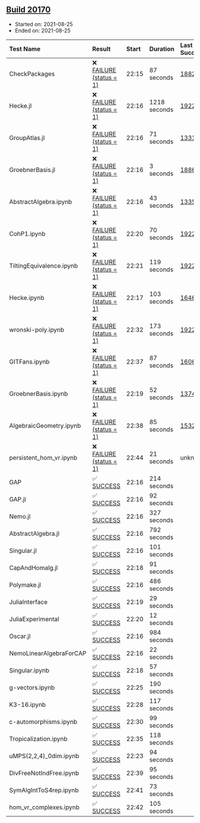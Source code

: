 ## [Build 20170](https://oscarci.mathematik.uni-kl.de/job/oscar/20170/)

* Started on: 2021-08-25
* Ended on: 2021-08-25

| Test Name    | Result | Start | Duration | Last Success | First Failure |
|:-------------|:-------|:------|:---------|:-------------|:--------------|
| CheckPackages | ❌ [FAILURE (status = 1)](https://oscarci.mathematik.uni-kl.de/job/oscar/20170/artifact/logs/build-20170/CheckPackages.log) | 22:15 | 87 seconds | [18822](https://oscarci.mathematik.uni-kl.de/job/oscar/18822/) | [18823](https://oscarci.mathematik.uni-kl.de/job/oscar/18823/) |
| Hecke.jl | ❌ [FAILURE (status = 1)](https://oscarci.mathematik.uni-kl.de/job/oscar/20170/artifact/logs/build-20170/Hecke.jl.log) | 22:16 | 1218 seconds | [19222](https://oscarci.mathematik.uni-kl.de/job/oscar/19222/) | [20152](https://oscarci.mathematik.uni-kl.de/job/oscar/20152/) |
| GroupAtlas.jl | ❌ [FAILURE (status = 1)](https://oscarci.mathematik.uni-kl.de/job/oscar/20170/artifact/logs/build-20170/GroupAtlas.jl.log) | 22:16 | 71 seconds | [13311](https://oscarci.mathematik.uni-kl.de/job/oscar/13311/) | [13312](https://oscarci.mathematik.uni-kl.de/job/oscar/13312/) |
| GroebnerBasis.jl | ❌ [FAILURE (status = 1)](https://oscarci.mathematik.uni-kl.de/job/oscar/20170/artifact/logs/build-20170/GroebnerBasis.jl.log) | 22:16 | 3 seconds | [18864](https://oscarci.mathematik.uni-kl.de/job/oscar/18864/) | [18865](https://oscarci.mathematik.uni-kl.de/job/oscar/18865/) |
| AbstractAlgebra.ipynb | ❌ [FAILURE (status = 1)](https://oscarci.mathematik.uni-kl.de/job/oscar/20170/artifact/logs/build-20170/AbstractAlgebra.ipynb.log) | 22:16 | 43 seconds | [13355](https://oscarci.mathematik.uni-kl.de/job/oscar/13355/) | [13356](https://oscarci.mathematik.uni-kl.de/job/oscar/13356/) |
| CohP1.ipynb | ❌ [FAILURE (status = 1)](https://oscarci.mathematik.uni-kl.de/job/oscar/20170/artifact/logs/build-20170/CohP1.ipynb.log) | 22:20 | 70 seconds | [19222](https://oscarci.mathematik.uni-kl.de/job/oscar/19222/) | [20152](https://oscarci.mathematik.uni-kl.de/job/oscar/20152/) |
| TiltingEquivalence.ipynb | ❌ [FAILURE (status = 1)](https://oscarci.mathematik.uni-kl.de/job/oscar/20170/artifact/logs/build-20170/TiltingEquivalence.ipynb.log) | 22:21 | 119 seconds | [19222](https://oscarci.mathematik.uni-kl.de/job/oscar/19222/) | [20152](https://oscarci.mathematik.uni-kl.de/job/oscar/20152/) |
| Hecke.ipynb | ❌ [FAILURE (status = 1)](https://oscarci.mathematik.uni-kl.de/job/oscar/20170/artifact/logs/build-20170/Hecke.ipynb.log) | 22:17 | 103 seconds | [16463](https://oscarci.mathematik.uni-kl.de/job/oscar/16463/) | [16464](https://oscarci.mathematik.uni-kl.de/job/oscar/16464/) |
| wronski-poly.ipynb | ❌ [FAILURE (status = 1)](https://oscarci.mathematik.uni-kl.de/job/oscar/20170/artifact/logs/build-20170/wronski-poly.ipynb.log) | 22:32 | 173 seconds | [19222](https://oscarci.mathematik.uni-kl.de/job/oscar/19222/) | [20152](https://oscarci.mathematik.uni-kl.de/job/oscar/20152/) |
| GITFans.ipynb | ❌ [FAILURE (status = 1)](https://oscarci.mathematik.uni-kl.de/job/oscar/20170/artifact/logs/build-20170/GITFans.ipynb.log) | 22:37 | 87 seconds | [16068](https://oscarci.mathematik.uni-kl.de/job/oscar/16068/) | [16069](https://oscarci.mathematik.uni-kl.de/job/oscar/16069/) |
| GroebnerBasis.ipynb | ❌ [FAILURE (status = 1)](https://oscarci.mathematik.uni-kl.de/job/oscar/20170/artifact/logs/build-20170/GroebnerBasis.ipynb.log) | 22:19 | 52 seconds | [13748](https://oscarci.mathematik.uni-kl.de/job/oscar/13748/) | [13749](https://oscarci.mathematik.uni-kl.de/job/oscar/13749/) |
| AlgebraicGeometry.ipynb | ❌ [FAILURE (status = 1)](https://oscarci.mathematik.uni-kl.de/job/oscar/20170/artifact/logs/build-20170/AlgebraicGeometry.ipynb.log) | 22:38 | 85 seconds | [15322](https://oscarci.mathematik.uni-kl.de/job/oscar/15322/) | [15323](https://oscarci.mathematik.uni-kl.de/job/oscar/15323/) |
| persistent_hom_vr.ipynb | ❌ [FAILURE (status = 1)](https://oscarci.mathematik.uni-kl.de/job/oscar/20170/artifact/logs/build-20170/persistent_hom_vr.ipynb.log) | 22:44 | 21 seconds | unknown | unknown |
| GAP | ✅ [SUCCESS](https://oscarci.mathematik.uni-kl.de/job/oscar/20170/artifact/logs/build-20170/GAP.log) | 22:16 | 214 seconds |  |  |
| GAP.jl | ✅ [SUCCESS](https://oscarci.mathematik.uni-kl.de/job/oscar/20170/artifact/logs/build-20170/GAP.jl.log) | 22:16 | 92 seconds |  |  |
| Nemo.jl | ✅ [SUCCESS](https://oscarci.mathematik.uni-kl.de/job/oscar/20170/artifact/logs/build-20170/Nemo.jl.log) | 22:16 | 327 seconds |  |  |
| AbstractAlgebra.jl | ✅ [SUCCESS](https://oscarci.mathematik.uni-kl.de/job/oscar/20170/artifact/logs/build-20170/AbstractAlgebra.jl.log) | 22:16 | 792 seconds |  |  |
| Singular.jl | ✅ [SUCCESS](https://oscarci.mathematik.uni-kl.de/job/oscar/20170/artifact/logs/build-20170/Singular.jl.log) | 22:16 | 101 seconds |  |  |
| CapAndHomalg.jl | ✅ [SUCCESS](https://oscarci.mathematik.uni-kl.de/job/oscar/20170/artifact/logs/build-20170/CapAndHomalg.jl.log) | 22:18 | 91 seconds |  |  |
| Polymake.jl | ✅ [SUCCESS](https://oscarci.mathematik.uni-kl.de/job/oscar/20170/artifact/logs/build-20170/Polymake.jl.log) | 22:16 | 486 seconds |  |  |
| JuliaInterface | ✅ [SUCCESS](https://oscarci.mathematik.uni-kl.de/job/oscar/20170/artifact/logs/build-20170/JuliaInterface.log) | 22:19 | 29 seconds |  |  |
| JuliaExperimental | ✅ [SUCCESS](https://oscarci.mathematik.uni-kl.de/job/oscar/20170/artifact/logs/build-20170/JuliaExperimental.log) | 22:20 | 12 seconds |  |  |
| Oscar.jl | ✅ [SUCCESS](https://oscarci.mathematik.uni-kl.de/job/oscar/20170/artifact/logs/build-20170/Oscar.jl.log) | 22:16 | 984 seconds |  |  |
| NemoLinearAlgebraForCAP | ✅ [SUCCESS](https://oscarci.mathematik.uni-kl.de/job/oscar/20170/artifact/logs/build-20170/NemoLinearAlgebraForCAP.log) | 22:16 | 22 seconds |  |  |
| Singular.ipynb | ✅ [SUCCESS](https://oscarci.mathematik.uni-kl.de/job/oscar/20170/artifact/logs/build-20170/Singular.ipynb.log) | 22:18 | 57 seconds |  |  |
| g-vectors.ipynb | ✅ [SUCCESS](https://oscarci.mathematik.uni-kl.de/job/oscar/20170/artifact/logs/build-20170/g-vectors.ipynb.log) | 22:25 | 190 seconds |  |  |
| K3-16.ipynb | ✅ [SUCCESS](https://oscarci.mathematik.uni-kl.de/job/oscar/20170/artifact/logs/build-20170/K3-16.ipynb.log) | 22:28 | 117 seconds |  |  |
| c-automorphisms.ipynb | ✅ [SUCCESS](https://oscarci.mathematik.uni-kl.de/job/oscar/20170/artifact/logs/build-20170/c-automorphisms.ipynb.log) | 22:30 | 99 seconds |  |  |
| Tropicalization.ipynb | ✅ [SUCCESS](https://oscarci.mathematik.uni-kl.de/job/oscar/20170/artifact/logs/build-20170/Tropicalization.ipynb.log) | 22:35 | 118 seconds |  |  |
| uMPS(2,2,4)_0dim.ipynb | ✅ [SUCCESS](https://oscarci.mathematik.uni-kl.de/job/oscar/20170/artifact/logs/build-20170/uMPS-2-2-4-_0dim.ipynb.log) | 22:23 | 94 seconds |  |  |
| DivFreeNotIndFree.ipynb | ✅ [SUCCESS](https://oscarci.mathematik.uni-kl.de/job/oscar/20170/artifact/logs/build-20170/DivFreeNotIndFree.ipynb.log) | 22:39 | 95 seconds |  |  |
| SymAlgIntToS4rep.ipynb | ✅ [SUCCESS](https://oscarci.mathematik.uni-kl.de/job/oscar/20170/artifact/logs/build-20170/SymAlgIntToS4rep.ipynb.log) | 22:41 | 73 seconds |  |  |
| hom_vr_complexes.ipynb | ✅ [SUCCESS](https://oscarci.mathematik.uni-kl.de/job/oscar/20170/artifact/logs/build-20170/hom_vr_complexes.ipynb.log) | 22:42 | 105 seconds |  |  |
